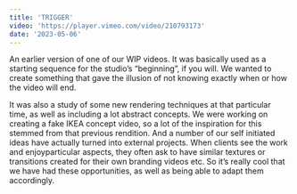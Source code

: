 ```yaml
---
title: 'TRIGGER'
video: 'https://player.vimeo.com/video/210793173'
date: '2023-05-06'
---
```


An earlier version of one of our WIP videos. It was basically used as a starting sequence for the studio’s “beginning”, if you will.
We wanted to create something that gave the illusion of not knowing exactly when or how the video will end.

It was also a study of some new rendering techniques at that particular time, as well as including a lot abstract concepts.
We were working on creating a fake IKEA concept video, so a lot of the inspiration for this stemmed from that previous rendition. And a number of our self initiated ideas have actually turned into external projects.
When clients see the work and enjoyparticular aspects, they often ask to have similar textures or transitions created for their own branding videos etc. So it’s really cool that we have had these opportunities, as well as being able to adapt them accordingly.
